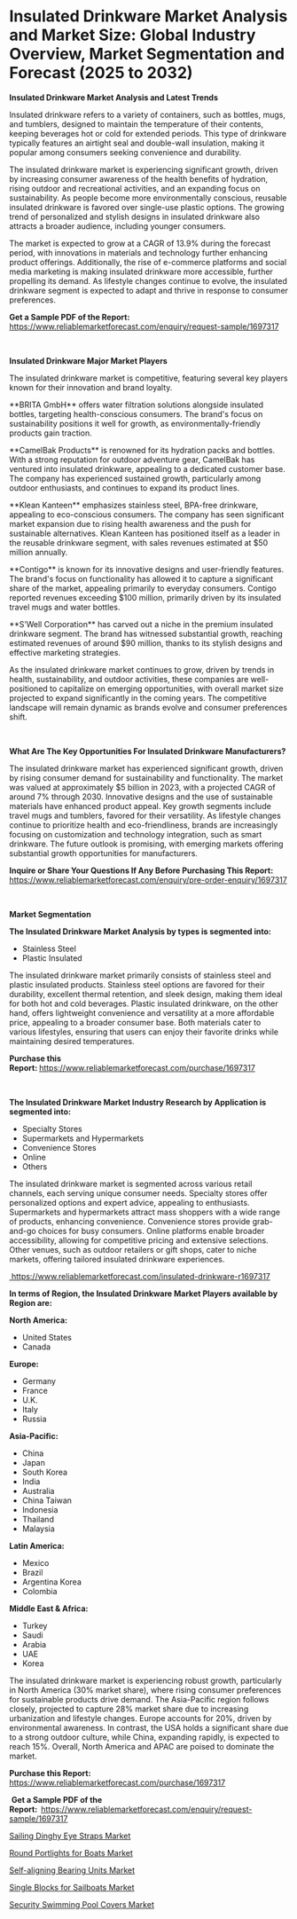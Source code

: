 <p><h1>Insulated Drinkware Market Analysis and Market Size: Global Industry Overview, Market Segmentation and Forecast (2025 to 2032)</h1></p><p><strong>Insulated Drinkware Market Analysis and Latest Trends</strong></p>
<p><p>Insulated drinkware refers to a variety of containers, such as bottles, mugs, and tumblers, designed to maintain the temperature of their contents, keeping beverages hot or cold for extended periods. This type of drinkware typically features an airtight seal and double-wall insulation, making it popular among consumers seeking convenience and durability.</p><p>The insulated drinkware market is experiencing significant growth, driven by increasing consumer awareness of the health benefits of hydration, rising outdoor and recreational activities, and an expanding focus on sustainability. As people become more environmentally conscious, reusable insulated drinkware is favored over single-use plastic options. The growing trend of personalized and stylish designs in insulated drinkware also attracts a broader audience, including younger consumers.</p><p>The market is expected to grow at a CAGR of 13.9% during the forecast period, with innovations in materials and technology further enhancing product offerings. Additionally, the rise of e-commerce platforms and social media marketing is making insulated drinkware more accessible, further propelling its demand. As lifestyle changes continue to evolve, the insulated drinkware segment is expected to adapt and thrive in response to consumer preferences.</p></p>
<p><strong>Get a Sample PDF of the Report:&nbsp;</strong> <a href="https://www.reliablemarketforecast.com/enquiry/request-sample/1697317?utm_campaign=3572&utm_medium=2&utm_source=Github&utm_content=ia&utm_term=04042025&utm_id=insulated-drinkware">https://www.reliablemarketforecast.com/enquiry/request-sample/1697317</a></p>
<p>&nbsp;</p>
<p><strong>Insulated Drinkware Major Market Players</strong></p>
<p><p>The insulated drinkware market is competitive, featuring several key players known for their innovation and brand loyalty. </p><p>**BRITA GmbH** offers water filtration solutions alongside insulated bottles, targeting health-conscious consumers. The brand's focus on sustainability positions it well for growth, as environmentally-friendly products gain traction.</p><p>**CamelBak Products** is renowned for its hydration packs and bottles. With a strong reputation for outdoor adventure gear, CamelBak has ventured into insulated drinkware, appealing to a dedicated customer base. The company has experienced sustained growth, particularly among outdoor enthusiasts, and continues to expand its product lines.</p><p>**Klean Kanteen** emphasizes stainless steel, BPA-free drinkware, appealing to eco-conscious consumers. The company has seen significant market expansion due to rising health awareness and the push for sustainable alternatives. Klean Kanteen has positioned itself as a leader in the reusable drinkware segment, with sales revenues estimated at $50 million annually.</p><p>**Contigo** is known for its innovative designs and user-friendly features. The brand's focus on functionality has allowed it to capture a significant share of the market, appealing primarily to everyday consumers. Contigo reported revenues exceeding $100 million, primarily driven by its insulated travel mugs and water bottles.</p><p>**S’Well Corporation** has carved out a niche in the premium insulated drinkware segment. The brand has witnessed substantial growth, reaching estimated revenues of around $90 million, thanks to its stylish designs and effective marketing strategies.</p><p>As the insulated drinkware market continues to grow, driven by trends in health, sustainability, and outdoor activities, these companies are well-positioned to capitalize on emerging opportunities, with overall market size projected to expand significantly in the coming years. The competitive landscape will remain dynamic as brands evolve and consumer preferences shift.</p></p>
<p>&nbsp;</p>
<p><strong>What Are The Key Opportunities For Insulated Drinkware Manufacturers?</strong></p>
<p><p>The insulated drinkware market has experienced significant growth, driven by rising consumer demand for sustainability and functionality. The market was valued at approximately $5 billion in 2023, with a projected CAGR of around 7% through 2030. Innovative designs and the use of sustainable materials have enhanced product appeal. Key growth segments include travel mugs and tumblers, favored for their versatility. As lifestyle changes continue to prioritize health and eco-friendliness, brands are increasingly focusing on customization and technology integration, such as smart drinkware. The future outlook is promising, with emerging markets offering substantial growth opportunities for manufacturers.</p></p>
<p><strong>Inquire or Share Your Questions If Any Before Purchasing This Report:</strong> <a href="https://www.reliablemarketforecast.com/enquiry/pre-order-enquiry/1697317?utm_campaign=3572&utm_medium=2&utm_source=Github&utm_content=ia&utm_term=04042025&utm_id=insulated-drinkware">https://www.reliablemarketforecast.com/enquiry/pre-order-enquiry/1697317</a></p>
<p>&nbsp;</p>
<p><strong>Market Segmentation</strong></p>
<p><strong>The Insulated Drinkware Market Analysis by types is segmented into:</strong></p>
<p><ul><li>Stainless Steel</li><li>Plastic Insulated</li></ul></p>
<p><p>The insulated drinkware market primarily consists of stainless steel and plastic insulated products. Stainless steel options are favored for their durability, excellent thermal retention, and sleek design, making them ideal for both hot and cold beverages. Plastic insulated drinkware, on the other hand, offers lightweight convenience and versatility at a more affordable price, appealing to a broader consumer base. Both materials cater to various lifestyles, ensuring that users can enjoy their favorite drinks while maintaining desired temperatures.</p></p>
<p><strong>Purchase this Report:&nbsp;</strong><a href="https://www.reliablemarketforecast.com/purchase/1697317?utm_campaign=3572&utm_medium=2&utm_source=Github&utm_content=ia&utm_term=04042025&utm_id=insulated-drinkware">https://www.reliablemarketforecast.com/purchase/1697317</a></p>
<p>&nbsp;</p>
<p><strong>The Insulated Drinkware Market Industry Research by Application is segmented into:</strong></p>
<p><ul><li>Specialty Stores</li><li>Supermarkets and Hypermarkets</li><li>Convenience Stores</li><li>Online</li><li>Others</li></ul></p>
<p><p>The insulated drinkware market is segmented across various retail channels, each serving unique consumer needs. Specialty stores offer personalized options and expert advice, appealing to enthusiasts. Supermarkets and hypermarkets attract mass shoppers with a wide range of products, enhancing convenience. Convenience stores provide grab-and-go choices for busy consumers. Online platforms enable broader accessibility, allowing for competitive pricing and extensive selections. Other venues, such as outdoor retailers or gift shops, cater to niche markets, offering tailored insulated drinkware experiences.</p></p>
<p><a href="https://www.reliablemarketforecast.com/insulated-drinkware-r1697317?utm_campaign=3572&utm_medium=2&utm_source=Github&utm_content=ia&utm_term=04042025&utm_id=insulated-drinkware">&nbsp;https://www.reliablemarketforecast.com/insulated-drinkware-r1697317</a></p>
<p><strong>In terms of Region, the Insulated Drinkware Market Players available by Region are:</strong></p>
<p>
    <p> <strong> North America: </strong>
        <ul>
            <li>United States</li>
            <li>Canada</li>
        </ul>
        </p> 
    <p> <strong> Europe: </strong>
        <ul>
            <li>Germany</li>
            <li>France</li>
            <li>U.K.</li>
            <li>Italy</li>
            <li>Russia</li>
        </ul>
        </p> 
    <p> <strong> Asia-Pacific: </strong>
        <ul>
            <li>China</li>
            <li>Japan</li>
            <li>South Korea</li>
            <li>India</li>
            <li>Australia</li>
            <li>China Taiwan</li>
            <li>Indonesia</li>
            <li>Thailand</li>
            <li>Malaysia</li>
        </ul>
        </p> 
    <p> <strong> Latin America: </strong>
        <ul>
            <li>Mexico</li>
            <li>Brazil</li>
            <li>Argentina Korea</li>
            <li>Colombia</li>
        </ul>
        </p> 
    <p> <strong> Middle East & Africa: </strong>
        <ul>
            <li>Turkey</li>
            <li>Saudi</li>
            <li>Arabia</li>
            <li>UAE</li>
            <li>Korea</li>
        </ul>
    </p>
    </p>
<p><p>The insulated drinkware market is experiencing robust growth, particularly in North America (30% market share), where rising consumer preferences for sustainable products drive demand. The Asia-Pacific region follows closely, projected to capture 28% market share due to increasing urbanization and lifestyle changes. Europe accounts for 20%, driven by environmental awareness. In contrast, the USA holds a significant share due to a strong outdoor culture, while China, expanding rapidly, is expected to reach 15%. Overall, North America and APAC are poised to dominate the market.</p></p>
<p><strong>Purchase this Report: </strong><a href="https://www.reliablemarketforecast.com/purchase/1697317?utm_campaign=3572&utm_medium=2&utm_source=Github&utm_content=ia&utm_term=04042025&utm_id=insulated-drinkware">https://www.reliablemarketforecast.com/purchase/1697317</a></p>
<p>&nbsp;<strong>Get a Sample PDF of the Report:&nbsp;&nbsp;</strong><a href="https://www.reliablemarketforecast.com/enquiry/request-sample/1697317?utm_campaign=3572&utm_medium=2&utm_source=Github&utm_content=ia&utm_term=04042025&utm_id=insulated-drinkware">https://www.reliablemarketforecast.com/enquiry/request-sample/1697317</a></p>
<p><strong></strong></p>
<p><p><a href="https://www.linkedin.com/pulse/sailing-dinghy-eye-straps-market-analysis-report-key-players-overview-gbxse?utm_campaign=3572&utm_medium=2&utm_source=Github&utm_content=ia&utm_term=04042025&utm_id=insulated-drinkware">Sailing Dinghy Eye Straps Market</a></p><p><a href="https://www.linkedin.com/pulse/round-portlights-boats-industry-forecast-future-growth-valuation-kbzne?utm_campaign=3572&utm_medium=2&utm_source=Github&utm_content=ia&utm_term=04042025&utm_id=insulated-drinkware">Round Portlights for Boats Market</a></p><p><a href="https://www.linkedin.com/pulse/self-aligning-bearing-units-market-size-2025-2032-cagr-58-lcrde?utm_campaign=3572&utm_medium=2&utm_source=Github&utm_content=ia&utm_term=04042025&utm_id=insulated-drinkware">Self-aligning Bearing Units Market</a></p><p><a href="https://www.linkedin.com/pulse/analyzing-single-blocks-sailboats-market-2025-2032-comprehensive-sk8ue?utm_campaign=3572&utm_medium=2&utm_source=Github&utm_content=ia&utm_term=04042025&utm_id=insulated-drinkware">Single Blocks for Sailboats Market</a></p><p><a href="https://www.linkedin.com/pulse/extensive-analysis-security-swimming-pool-covers-market-bagwe?utm_campaign=3572&utm_medium=2&utm_source=Github&utm_content=ia&utm_term=04042025&utm_id=insulated-drinkware">Security Swimming Pool Covers Market</a></p></p>